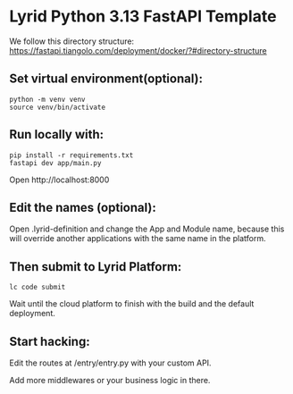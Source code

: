 # Lyrid Python 3.13 FastAPI Template

We follow this directory structure:
https://fastapi.tiangolo.com/deployment/docker/?#directory-structure

## Set virtual environment(optional):
```
python -m venv venv
source venv/bin/activate
```

## Run locally with:
```
pip install -r requirements.txt
fastapi dev app/main.py
```

Open http://localhost:8000

## Edit the names (optional):
Open .lyrid-definition and change the App and Module name, because this will override another applications with the same name in the platform.

## Then submit to Lyrid Platform:

```
lc code submit
```
Wait until the cloud platform to finish with the build and the default deployment.

## Start hacking:

Edit the routes at /entry/entry.py with your custom API. 

Add more middlewares or your business logic in there.